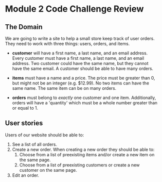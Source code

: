 # Module 2 Code Challenge Review

## The Domain

We are going to write a site to help a small store keep track of user orders. They need to work with three things: users, orders, and items.

* **customer** will have a first name, a last name, and an email address. Every customer must have a first name, a last name, and an email address. Two customer could have the same name, but they cannot have the same email. A customer should be able to have many orders.

* **items** must have a name and a price. The price must be greater than 0, but might not be an integer (e.g. $12.99). No two items can have the same name. The same item can be on many orders.

* **orders** must belong to *exactly* one customer and one item. Additionally, orders will have a 'quantity' which must be a whole number greater than or equal to 1.

## User stories

Users of our website should be able to:

1. See a list of all orders.
2. Create a new order. When creating a new order they should be able to:
    1. Choose from a list of preexisting items and/or create a new item on the same page.
    2. Choose from a list of preexisting customers or create a new customer on the same page.
3. Edit an order.

